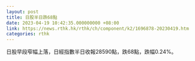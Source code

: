 ```yaml
---
layout: post
title: 日股半日跌68點
date: 2023-04-19 10:42:35.000000000 +08:00
link: https://news.rthk.hk/rthk/ch/component/k2/1696878-20230419.htm
categories: rthk
---
```


日股早段窄幅上落，日經指數半日收報28590點，跌68點，跌幅0.24%。

